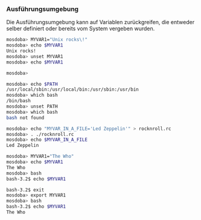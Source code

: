 ### Ausführungsumgebung

<p class="aleft">
    Die Ausführungsumgebung kann auf Variablen zurückgreifen, die entweder selber definiert oder bereits vom System vergeben wurden.
</p>

```bash
mosdoba> MYVAR1="Unix rocks\!"
mosdoba> echo $MYVAR1
Unix rocks!
mosdoba> unset MYVAR1
mosdoba> echo $MYVAR1

mosdoba>
```

```bash
mosdoba> echo $PATH
/usr/local/sbin:/usr/local/bin:/usr/sbin:/usr/bin
mosdoba> which bash
/bin/bash
mosdoba> unset PATH
mosdoba> which bash
bash not found
```

<!-- sourcen von Fragmenten -->
```bash
mosdoba> echo "MYVAR_IN_A_FILE='Led Zeppelin'" > rocknroll.rc
mosdoba> . ./rocknroll.rc
mosdoba> echo $MYVAR_IN_A_FILE
Led Zeppelin
```

<!-- exportieren für subprozesse -->
```bash
mosdoba> MYVAR1="The Who"
mosdoba> echo $MYVAR1
The Who
mosdoba> bash
bash-3.2$ echo $MYVAR1

bash-3.2$ exit
mosdoba> export MYVAR1
mosdoba> bash
bash-3.2$ echo $MYVAR1
The Who
```
